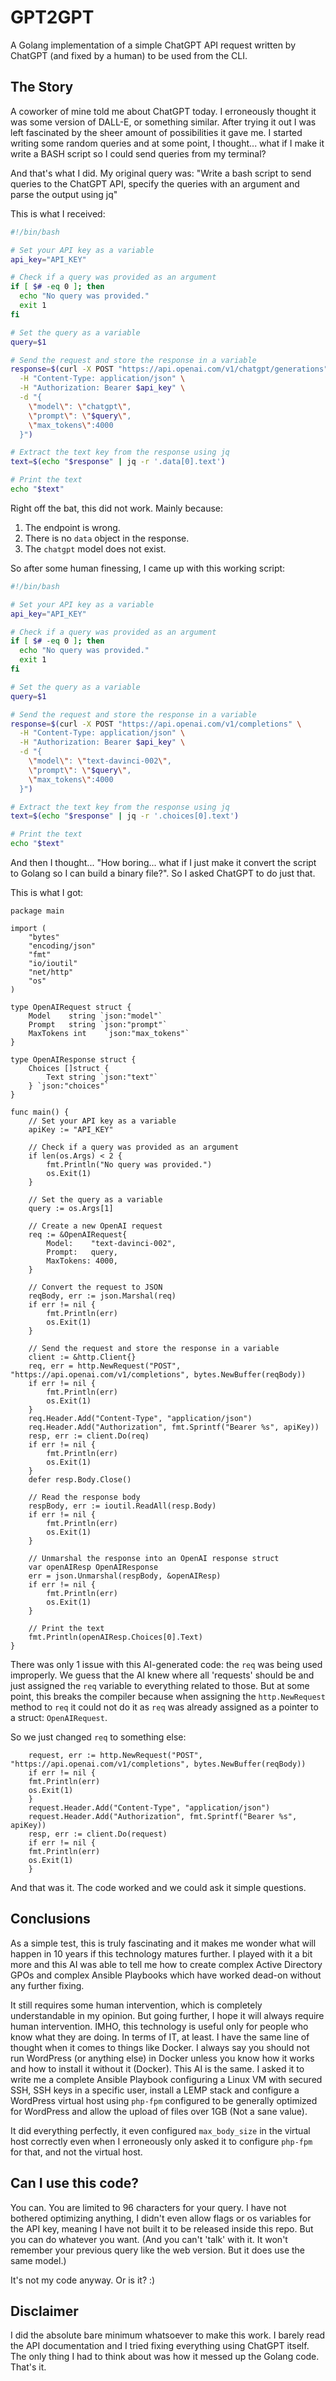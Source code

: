 # GPT2GPT

A Golang implementation of a simple ChatGPT API request written by ChatGPT (and fixed by a human) to be used from the CLI.

## The Story

A coworker of mine told me about ChatGPT today. I erroneously thought it was some version of DALL-E, or something similar. After trying it out I was left fascinated by the sheer amount of possibilities it gave me. I started writing some random queries and at some point, I thought... what if I make it write a BASH script so I could send queries from my terminal?

And that's what I did. My original query was: "Write a bash script to send queries to the ChatGPT API, specify the queries with an argument and parse the output using jq"

This is what I received:

```bash
#!/bin/bash

# Set your API key as a variable
api_key="API_KEY"

# Check if a query was provided as an argument
if [ $# -eq 0 ]; then
  echo "No query was provided."
  exit 1
fi

# Set the query as a variable
query=$1

# Send the request and store the response in a variable
response=$(curl -X POST "https://api.openai.com/v1/chatgpt/generations" \
  -H "Content-Type: application/json" \
  -H "Authorization: Bearer $api_key" \
  -d "{
    \"model\": \"chatgpt\",
    \"prompt\": \"$query\",
    \"max_tokens\":4000
  }")

# Extract the text key from the response using jq
text=$(echo "$response" | jq -r '.data[0].text')

# Print the text
echo "$text"
```

Right off the bat, this did not work. Mainly because:

1. The endpoint is wrong.
2. There is no `data` object in the response.
3. The `chatgpt` model does not exist.

So after some human finessing, I came up with this working script:

```bash
#!/bin/bash

# Set your API key as a variable
api_key="API_KEY"

# Check if a query was provided as an argument
if [ $# -eq 0 ]; then
  echo "No query was provided."
  exit 1
fi

# Set the query as a variable
query=$1

# Send the request and store the response in a variable
response=$(curl -X POST "https://api.openai.com/v1/completions" \
  -H "Content-Type: application/json" \
  -H "Authorization: Bearer $api_key" \
  -d "{
    \"model\": \"text-davinci-002\",
    \"prompt\": \"$query\",
    \"max_tokens\":4000
  }")

# Extract the text key from the response using jq
text=$(echo "$response" | jq -r '.choices[0].text')

# Print the text
echo "$text"
```

And then I thought... "How boring... what if I just make it convert the script to Golang so I can build a binary file?". So I asked ChatGPT to do just that.

This is what I got:

```golang
package main

import (
    "bytes"
    "encoding/json"
    "fmt"
    "io/ioutil"
    "net/http"
    "os"
)

type OpenAIRequest struct {
    Model    string `json:"model"`
    Prompt   string `json:"prompt"`
    MaxTokens int    `json:"max_tokens"`
}

type OpenAIResponse struct {
    Choices []struct {
        Text string `json:"text"`
    } `json:"choices"`
}

func main() {
    // Set your API key as a variable
    apiKey := "API_KEY"

    // Check if a query was provided as an argument
    if len(os.Args) < 2 {
        fmt.Println("No query was provided.")
        os.Exit(1)
    }

    // Set the query as a variable
    query := os.Args[1]

    // Create a new OpenAI request
    req := &OpenAIRequest{
        Model:    "text-davinci-002",
        Prompt:   query,
        MaxTokens: 4000,
    }

    // Convert the request to JSON
    reqBody, err := json.Marshal(req)
    if err != nil {
        fmt.Println(err)
        os.Exit(1)
    }

    // Send the request and store the response in a variable
    client := &http.Client{}
    req, err = http.NewRequest("POST", "https://api.openai.com/v1/completions", bytes.NewBuffer(reqBody))
    if err != nil {
        fmt.Println(err)
        os.Exit(1)
    }
    req.Header.Add("Content-Type", "application/json")
    req.Header.Add("Authorization", fmt.Sprintf("Bearer %s", apiKey))
    resp, err := client.Do(req)
    if err != nil {
        fmt.Println(err)
        os.Exit(1)
    }
    defer resp.Body.Close()

    // Read the response body
    respBody, err := ioutil.ReadAll(resp.Body)
    if err != nil {
        fmt.Println(err)
        os.Exit(1)
    }

    // Unmarshal the response into an OpenAI response struct
    var openAIResp OpenAIResponse
    err = json.Unmarshal(respBody, &openAIResp)
    if err != nil {
        fmt.Println(err)
        os.Exit(1)
    }

    // Print the text
    fmt.Println(openAIResp.Choices[0].Text)
}
```

There was only 1 issue with this AI-generated code: the `req` was being used improperly. We guess that the AI knew where all 'requests' should be and just assigned the `req` variable to everything related to those. But at some point, this breaks the compiler because when assigning the `http.NewRequest` method to `req` it could not do it as `req` was already assigned as a pointer to a struct: `OpenAIRequest`.

So we just changed `req` to something else:

```golang
    request, err := http.NewRequest("POST", "https://api.openai.com/v1/completions", bytes.NewBuffer(reqBody))
    if err != nil {
    fmt.Println(err)
    os.Exit(1)
    }
    request.Header.Add("Content-Type", "application/json")
    request.Header.Add("Authorization", fmt.Sprintf("Bearer %s", apiKey))
    resp, err := client.Do(request)
    if err != nil {
    fmt.Println(err)
    os.Exit(1)
    }
```

And that was it. The code worked and we could ask it simple questions.

## Conclusions

As a simple test, this is truly fascinating and it makes me wonder what will happen in 10 years if this technology matures further. I played with it a bit more and this AI was able to tell me how to create complex Active Directory GPOs and complex Ansible Playbooks which have worked dead-on without any further fixing.

It still requires some human intervention, which is completely understandable in my opinion. But going further, I hope it will always require human intervention. IMHO, this technology is useful only for people who know what they are doing. In terms of IT, at least. I have the same line of thought when it comes to things like Docker. I always say you should not run WordPress (or anything else) in Docker unless you know how it works and how to install it without it (Docker). This AI is the same. I asked it to write me a complete Ansible Playbook configuring a Linux VM with secured SSH, SSH keys in a specific user, install a LEMP stack and configure a WordPress virtual host using `php-fpm` configured to be generally optimized for WordPress and allow the upload of files over 1GB (Not a sane value).

It did everything perfectly, it even configured `max_body_size` in the virtual host correctly even when I erroneously only asked it to configure `php-fpm` for that, and not the virtual host.

## Can I use this code?

You can. You are limited to 96 characters for your query. I have not bothered optimizing anything, I didn't even allow flags or os variables for the API key, meaning I have not built it to be released inside this repo. But you can do whatever you want. (And you can't 'talk' with it. It won't remember your previous query like the web version. But it does use the same model.)

It's not my code anyway. Or is it? :)

## Disclaimer

I did the absolute bare minimum whatsoever to make this work. I barely read the API documentation and I tried fixing everything using ChatGPT itself. The only thing I had to think about was how it messed up the Golang code. That's it.
